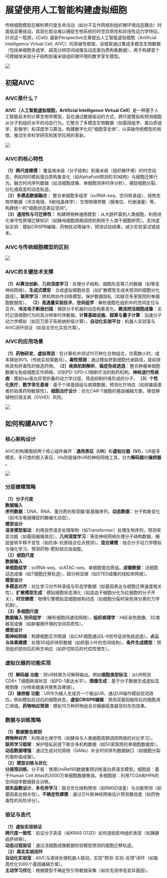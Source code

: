 # 展望使用人工智能构建虚拟细胞
传统细胞模型在解析跨尺度生命活动（如分子互作网络到组织微环境动态耦合）时面临显著挑战，其简化假设难以捕捉生物系统的时空异质性和非线性动力学特征。针对这一瓶颈，《Cell》最新Perspective文章提出人工智能虚拟细胞（Artificial Intelligence Virtual Cell, AIVC）​的突破性框架。该框架通过集成多模态生物数据（包括单细胞多组学、超高分辨空间成像及动态蛋白质构象数据），用于构建首个可跨越埃米级分子结构到毫米级组织微环境的数字孪生模型。  

![](展望使用人工智能构建虚拟细胞/展望使用人工智能构建虚拟细胞_2025-03-04-12-17-56.png)  

## 初窥AIVC
### AIVC是什么？
**AIVC（人工智能虚拟细胞，Artificial Intelligence Virtual Cell）​**​ 是一种基于人工智能技术的计算生物学模型，旨在通过数据驱动的方式，跨尺度模拟和预测细胞从分子到组织水平的动态行为。它整合了多模态生物数据（如基因组学、蛋白质组学、影像学）和深度学习算法，构建数字化的“细胞孪生体”，以突破传统模型的局限，推动生命科学研究和医学应用的革新。  

![](展望使用人工智能构建虚拟细胞/展望使用人工智能构建虚拟细胞_2025-03-04-12-59-43.png)  

### AIVC的核心特性
**（1）​跨尺度建模：** 覆盖​埃米级（分子结构）到毫米级（组织微环境）的时空动态，例如同时模拟蛋白质构象变化（如AlphaFold预测的3D结构）与细胞迁移行为。融合​时间序列数据（如活细胞成像、单细胞测序时序分析），捕捉细胞分裂、分化或癌变的动态轨迹。  
**​（2）多模态数据融合：** 整合​单细胞多组学（scRNA-seq、空间转录组）、结构生物学数据（冷冻电镜、X射线晶体学）、生物物理参数​（膜电位、代谢通量）等，构建统一的“细胞状态表征空间”。  
**（3）​通用性与可迁移性：** 构建跨物种通用模型：从大肠杆菌到人类细胞，利用进化保守性原理迁移知识（如酵母细胞周期调控机制用于人类干细胞研究）。支持虚拟实验：模拟CRISPR编辑、药物扰动等操作，预测试验结果，减少实验室试错成本。

### AIVC与传统细胞模型的区别
![](展望使用人工智能构建虚拟细胞/展望使用人工智能构建虚拟细胞_2025-03-04-12-38-02.png)  

### AIVC的关键技术支撑
**（1）​AI算法创新**。**​几何深度学习**：处理分子结构、细胞形态等几何数据（如等变神经网络）。**​生成式模型**：合成虚拟细胞状态（如扩散模型生成未观测的细胞分化路径）。**​联邦学习**：跨机构协作训练模型，保护数据隐私（如联合多家医院的单细胞数据库）。
**（2）​高通量实验技术**。**​空间组学​**：解析细胞在组织中的空间定位与互作。**​冷冻电子断层扫描**​：捕获分子机器的动态构象变化。**​微流控活细胞成像**：实时记录细胞行为的高分辨率时序数据。
**​计算基础设施**。**​超算与量子计算**：加速分子动力学模拟（如百万原子系统纳秒级计算）。**​自动化实验平台**：机器人实验室与AIVC闭环验证（如自主优化实验方案）。  

### AIVC的应用场景
**（1）​药物研发**。**​虚拟筛选**：在计算机中测试10万种化合物组合，仅需数小时，成本降低90%（传统实验需数月）。**​毒性预测**：通过模拟肝脏细胞代谢路径，提前排除具有肝毒性的候选药物。
​**（2）疾病机制解析**。**​癌症免疫逃逸**：整合肿瘤单细胞数据与免疫细胞互作网络，识别PD-1/PD-L1阻断疗法的耐药机制。**​神经退行性疾病**：模拟tau蛋白异常折叠的动力学过程，筛选抑制纤维形成的分子。
​**（3）个性化医疗**。**​数字孪生患者**：基于个体基因组与病理数据，预测化疗响应（如卵巢癌患者的铂类药物敏感性）。**​细胞治疗设计**：优化CAR-T细胞的基因编辑方案，降低移植物抗宿主病（GVHD）风险。  

![](展望使用人工智能构建虚拟细胞/展望使用人工智能构建虚拟细胞_2025-03-04-13-01-26.png)  

## 如何构建AIVC？
### 核心架构设计
AIVC的构建围绕两个核心组件展开：**​通用表征（UR）**​和**虚拟仪器（VI）**。UR是多模态、多尺度的嵌入表征，VIs则是操作UR的神经网络工具，分为**解码器**​和**操控器**​。   

![](展望使用人工智能构建虚拟细胞/展望使用人工智能构建虚拟细胞_2025-03-04-13-33-04.png)  

### 分层建模策略
**（1）分子尺度**   
**数据输入**  
**​序列数据**：DNA、RNA、蛋白质的核苷酸/氨基酸序列。**​动态数据**：分子构象变化（如冷冻电镜捕捉的酶催化动态）。  
**​模型设计**  
​**语言模型驱动**：利用自然语言处理架构（如Transformer）处理生物序列，预测突变功能（如基因编辑效应）。**​几何深度学习**：等变神经网络处理分子结构数据，捕捉旋转平移不变性（如抗体-抗原结合位点预测）。**​混合建模**：结合分子动力学模拟与强化学习，预测药物-靶标结合自由能。  
**（2）细胞尺度**  
**数据输入**  
**​单细胞组学**：scRNA-seq、scATAC-seq、单细胞蛋白质组。**​成像数据**：活细胞动态成像（如T细胞迁移轨迹）、超分辨显微（如STED成像的线粒体网络）。  
**​模型设计**  
**​多模态对齐**：对比学习对齐转录组与形态学数据（如基因表达与细胞迁移速度相关性）。**​扩散模型生成**：模拟细胞状态演化（如造血干细胞分化为红细胞的分子开关）。**时空建模**：物理引擎模拟亚细胞结构动态（如细胞分裂时染色体分离的力学机制）。  
**（3）多细胞尺度**  
**数据输入**  ​
**​空间组学**：（解析细胞间通信网络）。**组织病理学**：H&E染色图像、3D类器官成像（如肿瘤微环境的空间异质性）。  
​**模型设计​**  
​**图神经网络**​：构建细胞互作图谱（如CAF细胞通过IL-6信号促进免疫逃逸）。**​点云与体素建模**：处理3D组织体积数据（如肝脏小叶的空间结构）。**​条件生成模型**：预测组织损伤后的再生响应（如肝切除后的代偿性增生）。  
### 虚拟仪器的功能实现
**（1）解码器**  ​
​**功能**：将UR转换为可解释输出。例如 **​细胞类型标注**：从UR预测CD8+ T细胞耗竭状态（如PD-1表达水平）。**​图像生成**：基于分子数据生成虚拟显微图像（分辨率媲美共聚焦显微镜）。  
​**（2）操控器**    ​
​**功能**：UR作为输入生成另一个输出UR，通过UR操作模拟扰动效应。例如模拟扰动后的细胞状态，**虚拟CRISPR编辑**：预测双基因敲除后的细胞凋亡阈值。**​药物响应预测**：模拟10万种药物组合对胰腺癌类器官的杀伤效果。  
### 数据与训练策略
**（1）数据整合原则**  
​**跨物种对齐**：利用进化保守性（如酵母与人类细胞周期调控网络的对比学习）。  
​**联邦学习框架**：保护隐私前提下联合多机构数据（如50家医院的单细胞数据库）。  
​**动态数据增强**：通过生成对抗网络（GANs）补全时间序列数据缺口（如细胞分裂的毫秒级成像）。  
**（​2）模型训练与优化**  
​**分层预训练**。​分子层：使用UniRef90数据集预训练蛋白质语言模型。​细胞层：基于Human Cell Atlas的3000万单细胞数据微调。​多细胞层：利用TCGA和HPA的空间组学数据联合训练。  
**​损失函数设计**。**​多任务学习**：联合优化结构预测（如RMSD误差）与功能预测（如基因表达相关性）。**​不确定性建模**：通过贝叶斯神经网络估计预测置信度（如药物毒性的风险评分）。  
### 验证与迭代
**（1）虚拟实验验证**  
​**跨尺度一致性**：验证分子突变（如KRAS G12D）如何逐级影响组织表型（如胰腺癌肝转移）。  
​**动态过程验证**：通过活细胞成像数据检验模型预测的细胞迁移轨迹。  
​**（2）真实实验闭环**   
​**自动化实验室**：AIVC与液体处理机器人联动，实现“预测-实验-反馈”闭环（如每周优化1000个基因编辑方案）。  
​**主动学习优化**：根据模型不确定性引导数据采集（如优先测序高变异基因）。  